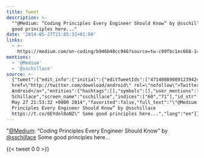 ```yaml
---
title: Tweet
description: >-
  ""@Medium: “Coding Principles Every Engineer Should Know” by @sschillace  Some
  good principles here..."
date: '2014-05-27T21:05:32+01:00'
links:
  - >-
    https://medium.com/on-coding/b946b48cc946?source=tw-c99fbc1ec668-1401224102097&utm_source=TwitterAccount&utm_medium=Twitter&utm_campaign=TwitterAccount
mentions:
  - '@Medium'
  - '@sschillace'
source: >-
  {"tweet":{"edit_info":{"initial":{"editTweetIds":["471408890891239424"],"editableUntil":"2014-05-27T22:53:32.599Z","editsRemaining":"5","isEditEligible":true}},"retweeted":false,"source":"<a
  href=\"http://twitter.com/download/android\" rel=\"nofollow\">Twitter for
  Android</a>","entities":{"hashtags":[],"symbols":[],"user_mentions":[{"name":"Medium","screen_name":"Medium","indices":["1","8"],"id_str":"571202103","id":"571202103"},{"name":"Sam
  Schillace","screen_name":"sschillace","indices":["60","71"],"id_str":"14669799","id":"14669799"}],"urls":[{"url":"https://t.co/6EYdol0oNZ","expanded_url":"https://medium.com/on-coding/b946b48cc946?source=tw-c99fbc1ec668-1401224102097&utm_source=TwitterAccount&utm_medium=Twitter&utm_campaign=TwitterAccount","display_url":"medium.com/on-coding/b946…","indices":["72","95"]}]},"display_text_range":["0","125"],"favorite_count":"0","id_str":"471408890891239424","truncated":false,"retweet_count":"0","id":"471408890891239424","possibly_sensitive":false,"created_at":"Tue
  May 27 21:53:32 +0000 2014","favorited":false,"full_text":"\"@Medium: “Coding
  Principles Every Engineer Should Know” by @sschillace
  https://t.co/6EYdol0oNZ\" Some good principles here...","lang":"en"}}
---
```

"[@Medium](https://twitter.com/@Medium): “Coding Principles Every Engineer Should Know” by [@sschillace](https://twitter.com/@sschillace)  Some good principles here...
    
{{< tweet 0 0 >}}
    
